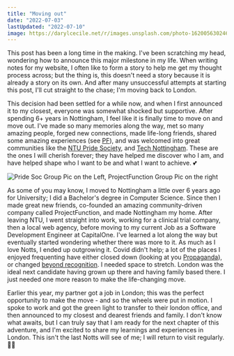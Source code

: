 ```yaml
---
title: "Moving out"
date: "2022-07-03"
lastUpdated: "2022-07-10"
image: https://darylcecile.net/r/images.unsplash.com/photo-1620056302463-3463f640c48e?ixlib=rb-1.2.1&dl=samuel-regan-asante-JWPHPoohPhk-unsplash.jpg&q=80&auto=format&fit=crop&crop=bottom&h=680&w=1280
---
```


This post has been a long time in the making. I've been scratching my head, wondering how to announce this
major milestone in my life. When writing notes for my website, I often like to form a story to help me get my thought process across; 
but the thing is, this doesn't need a story because it is already a story on its own. And after many unsuccessful attempts at starting this
post, I'll cut straight to the chase; I'm moving back to London.

This decision had been settled for a while now, and when I first announced it to my closest, everyone was somewhat shocked but supportive. After
spending 6+ years in Nottingham, I feel like it is finally time to move on and move out. I've made so many memories along the way, met so many
amazing people, forged new connections, made life-long friends, shared some amazing experiences 
(see [PF](https://projectfunction.io/notes/this-isnt-farewell)), and was welcomed into great communities like the 
[NTU Pride Society](https://twitter.com/NTUPrideSociety), and [Tech Nottingham](https://twitter.com/technottingham). These are the ones I will
cherish forever; they have helped me discover who I am, and have helped shape who I want to be and what I want to achieve. 💕

![Pride Soc Group Pic on the Left, ProjectFunction Group Pic on the right](/images/nottingham-memory.png)

As some of you may know, I moved to Nottingham a little over 6 years ago for University; I did a Bachelor's degree in Computer Science. Since then
I made great new friends, co-founded an amazing community-driven company called <Abbr link="https://projectfunction.io">ProjectFunction</Abbr>, and
made Nottingham my home. After leaving <Abbr link="https://ntu.ac.uk">NTU</Abbr>, I went straight into work, working for a clinical trial company,
then a local web agency, before moving to my current Job as a Software Development Engineer at CapitalOne. I've learned a lot along the way but
eventually started wondering whether there was more to it. As much as I love Notts, I ended up outgrowing it. Covid didn't help; a lot of the places I
enjoyed frequenting have either closed down (looking at 
you [Propaganda](https://www.nottinghampost.com/whats-on/music-nightlife/end-era-nottingham-nightclub-closes-4140415)), or changed 
[beyond recognition](https://newforestersnottingham.co.uk/). I needed space to stretch. London was the ideal next candidate having grown up there and
having family based there. I just needed one more reason to make the life-changing move.

Earlier this year, my partner got a job in London; this was the perfect opportunity to make the move - and so the wheels were put in motion. I spoke
to work and got the green light to transfer to their london office, and then announced to my closest and dearest friends and family. I don't know what
awaits, but I can truly say that I am ready for the next chapter of this adventure, and I'm excited to share my learnings and experiences in London.
This isn't the last Notts will see of me; I will return to visit regularly. 🫶🏽